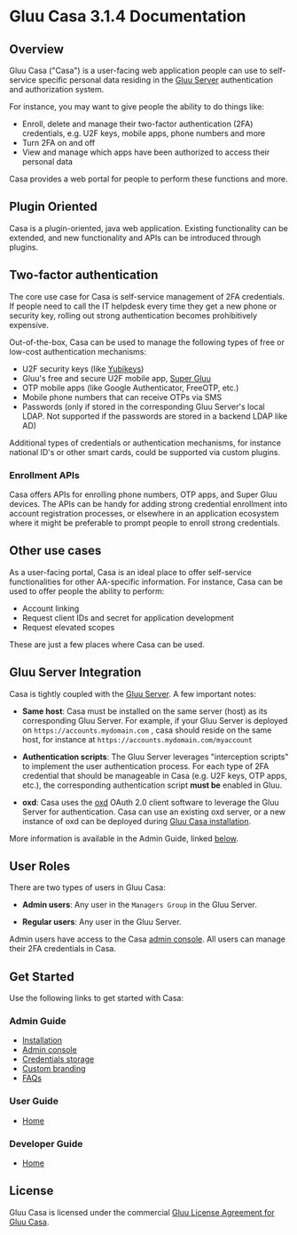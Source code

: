 # Gluu Casa 3.1.4 Documentation

## Overview

Gluu Casa ("Casa") is a user-facing web application people can use to self-service specific personal data residing in the [Gluu Server](https://gluu.org/docs/ce) authentication and authorization system. 

For instance, you may want to give people the ability to do things like:

- Enroll, delete and manage their two-factor authentication (2FA) credentials, e.g. U2F keys, mobile apps, phone numbers and more
- Turn 2FA on and off
- View and manage which apps have been authorized to access their personal data

Casa provides a web portal for people to perform these functions and more. 

## Plugin Oriented

Casa is a plugin-oriented, java web application. Existing functionality can be extended, and new functionality and APIs can be introduced through plugins. 

## Two-factor authentication

The core use case for Casa is self-service management of 2FA credentials. If people need to call the IT helpdesk every time they get a new phone or security key, rolling out strong authentication becomes prohibitively expensive. 

Out-of-the-box, Casa can be used to manage the following types of free or low-cost authentication mechanisms:    

- U2F security keys (like [Yubikeys](https://www.yubico.com/products/yubikey-hardware/))    
- Gluu's free and secure U2F mobile app, [Super Gluu](https://super.gluu.org)   
- OTP mobile apps (like Google Authenticator, FreeOTP, etc.)    
- Mobile phone numbers that can receive OTPs via SMS  
- Passwords (only if stored in the corresponding Gluu Server's local LDAP. Not supported if the passwords are stored in a backend LDAP like AD)      

Additional types of credentials or authentication mechanisms, for instance national ID's or other smart cards, could be supported via custom plugins. 

### Enrollment APIs

Casa offers APIs for enrolling phone numbers, OTP apps, and Super Gluu devices. The APIs can be handy for adding strong credential enrollment into account registration processes, or elsewhere in an application ecosystem where it might be preferable to prompt people to enroll strong credentials. 

## Other use cases

As a user-facing portal, Casa is an ideal place to offer self-service functionalities for other AA-specific information. For instance, Casa can be used to offer people the ability to perform:

- Account linking
- Request client IDs and secret for application development
- Request elevated scopes

These are just a few places where Casa can be used. 

## Gluu Server Integration
Casa is tightly coupled with the [Gluu Server](https://gluu.org/docs/ce). A few important notes:

- **Same host**: Casa must be installed on the same server (host) as its corresponding Gluu Server. For example, if your Gluu Server is deployed on `https://accounts.mydomain.com` , casa should reside on the same host, for instance at `https://accounts.mydomain.com/myaccount` 

- **Authentication scripts**: The Gluu Server leverages "interception scripts" to implement the user authentication process. For each type of 2FA credential that should be manageable in Casa (e.g. U2F keys, OTP apps, etc.), the corresponding authentication script **must be** enabled in Gluu. 

- **oxd**: Casa uses the [oxd](https://oxd.gluu.org) OAuth 2.0 client software to leverage the Gluu Server for authentication. Casa can use an existing oxd server, or a new instance of oxd can be deployed during [Gluu Casa installation](./administration/installation.md). 

More information is available in the Admin Guide, linked [below](#admin-guide).

## User Roles

There are two types of users in Gluu Casa:

- **Admin users**: Any user in the `Managers Group` in the Gluu Server. 

- **Regular users**: Any user in the Gluu Server. 

Admin users have access to the Casa [admin console](./administration/admin-console.md). All users can manage their 2FA credentials in Casa. 

## Get Started

Use the following links to get started with Casa:  

### Admin Guide

  - [Installation](./administration/installation.md)
  - [Admin console](./administration/admin-console.md)
  - [Credentials storage](./administration/credentials-stored.md)        
  - [Custom branding](./administration/custom-branding.md)        
  - [FAQs](./administration/faq.md)            

### User Guide

- [Home](./user-guide.md)

### Developer Guide

- [Home](./developer/index.md)

## License
Gluu Casa is licensed under the commercial [Gluu License Agreement for Gluu Casa](https://github.com/GluuFederation/casa/blob/master/LICENSE.md). 

